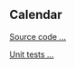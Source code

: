 ## Calendar

[Source code ...](../src/main/java/org/blacksmith/finlib/datetime/calendar)

[Unit tests ...](../src/test/java/org/blacksmith/finlib/datetime/calendar)
